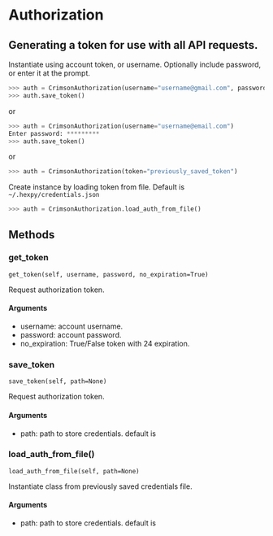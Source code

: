 # Authorization

## Generating a token for use with all API requests.

Instantiate using account token, or username. Optionally include password, or enter it at the prompt.

```python
>>> auth = CrimsonAuthorization(username="username@gmail.com", password="secretpassword")
>>> auth.save_token()
```
or
```python
>>> auth = CrimsonAuthorization(username="username@email.com")
Enter password: *********
>>> auth.save_token()
```
or
```python
>>> auth = CrimsonAuthorization(token="previously_saved_token")
```
Create instance by loading token from file.  Default is `~/.hexpy/credentials.json`
```python
>>> auth = CrimsonAuthorization.load_auth_from_file()
```

## Methods

### get_token

`get_token(self, username, password, no_expiration=True)`

Request authorization token.
#### Arguments

* username: account username.
* password: account password.
* no_expiration: True/False token with 24 expiration.

### save_token
`save_token(self, path=None)`

Request authorization token.
#### Arguments
* path: path to store credentials. default is

### load_auth_from_file()
`load_auth_from_file(self, path=None)`

Instantiate class from previously saved credentials file.
#### Arguments
* path: path to store credentials. default is
